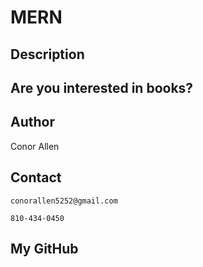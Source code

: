 # MERN
## Description
## Are you interested in books?
## Author
Conor Allen
## Contact
<pre><code>conorallen5252@gmail.com</code></pre>
<pre><code>810-434-0450</code></pre>
## My GitHub
